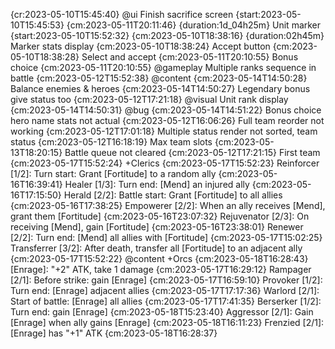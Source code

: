 
{cr:2023-05-10T15:45:40} @ui Finish sacrifice screen {start:2023-05-10T15:45:53} {cm:2023-05-11T20:11:46} {duration:1d_04h25m}
    Unit marker {start:2023-05-10T15:52:32} {cm:2023-05-10T18:38:16} {duration:02h45m}
    Marker stats display {cm:2023-05-10T18:38:24}
    Accept button {cm:2023-05-10T18:38:28}
    Select and accept {cm:2023-05-11T20:10:55}
    Bonus choice {cm:2023-05-11T20:10:55}
@gameplay Multiple ranks sequence in battle {cm:2023-05-12T15:52:38}
@content {cm:2023-05-14T14:50:28}
    Balance enemies & heroes {cm:2023-05-14T14:50:27}
    Legendary bonus give status too {cm:2023-05-12T17:21:18}
@visual Unit rank display {cm:2023-05-14T14:50:31}
@bug {cm:2023-05-14T14:51:22}
    Bonus choice hero name stats not actual {cm:2023-05-12T16:06:26}
    Full team reorder not working {cm:2023-05-12T17:01:18}
    Multiple status render not sorted, team status {cm:2023-05-12T16:18:19}
    Max team slots {cm:2023-05-13T18:20:15}
    Battle queue not cleared {cm:2023-05-12T17:21:15}
First team {cm:2023-05-17T15:52:24}
    +Clerics {cm:2023-05-17T15:52:23}
        Reinforcer [1/2]: Turn start: Grant [Fortitude] to a random ally {cm:2023-05-16T16:39:41}
        Healer [1/3]: Turn end: [Mend] an injured ally {cm:2023-05-16T17:15:50}
        Herald [2/2]: Battle start: Grant [Fortitude] to all allies {cm:2023-05-16T17:38:25}
        Empowerer [2/2]: When an ally receives [Mend], grant them [Fortitude] {cm:2023-05-16T23:07:32}
        Rejuvenator [2/3]: On receiving [Mend], gain [Fortitude] {cm:2023-05-16T23:38:01}
        Renewer [2/2]: Turn end: [Mend] all allies with [Fortitude] {cm:2023-05-17T15:02:25}
        Transferrer [3/2]: After death, transfer all [Fortitude] to an adjacent ally {cm:2023-05-17T15:52:22}
@content +Orcs {cm:2023-05-18T16:28:43}
    [Enrage]: "+2" ATK, take 1 damage {cm:2023-05-17T16:29:12}
    Rampager [2/1]: Before strike: gain [Enrage] {cm:2023-05-17T16:59:10}
    Provoker [1/2]: Turn end: [Enrage] adjacent allies {cm:2023-05-17T17:17:36}
    Warlord [2/1]: Start of battle: [Enrage] all allies {cm:2023-05-17T17:41:35}
    Berserker [1/2]: Turn end: gain [Enrage] {cm:2023-05-18T15:23:40}
    Aggressor [2/1]: Gain [Enrage] when ally gains [Enrage] {cm:2023-05-18T16:11:23}
    Frenzied [2/1]: [Enrage] has "+1" ATK {cm:2023-05-18T16:28:37}